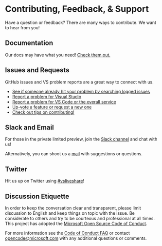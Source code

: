 # Contributing, Feedback, & Support

Have a question or feedback? There are many ways to contribute.  We want to hear from you!

## Documentation

Our docs may have what you need!  [Check them out.](../README.md)

## Issues and Requests

GitHub issues and VS problem reports are a great way to connect with us.

- [See if someone already hit your problem by searching logged issues](https://github.com/Microsoft/live-share/issues)
- [Report a problem for Visual Studio](../CONTRIBUTING.md#filing-visual-studio-problems)
- [Report a problem for VS Code or the overall service](../CONTRIBUTING.md#filing-vs-code-or-general-service-problems)
- [Up-vote a feature or request a new one](http://aka.ms/vsls-feature-requests)
- [Check out tips on contributing!](../CONTRIBUTING.md#tip-writing-good-problem-reports-and-feature-requests)

## Slack and Email

For those in the private limited preview, join the [Slack channel](http://live-share.slack.com) and chat with us!

Alternatively, you can shoot us a [mail](mailto:vsls-feedback@microsoft.com) with suggestions or questions.

## Twitter

Hit us up on Twitter using [#vsliveshare](https://twitter.com/search?f=tweets&q=%23vsliveshare&src=typd)!

## Discussion Etiquette

In order to keep the conversation clear and transparent, please limit discussion to English and keep things on topic with the issue. Be considerate to others and try to be courteous and professional at all times. This project has adopted the [Microsoft Open Source Code of Conduct](https://opensource.microsoft.com/codeofconduct/).

For more information see the [Code of Conduct FAQ](https://opensource.microsoft.com/codeofconduct/faq/) or contact [opencode@microsoft.com](mailto:opencode@microsoft.com) with any additional questions or comments.
